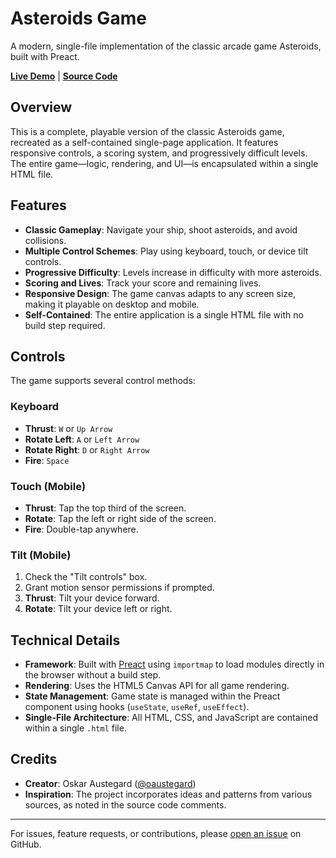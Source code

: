 # Asteroids Game

A modern, single-file implementation of the classic arcade game Asteroids, built with Preact.

**[Live Demo](https://austegard.com/fun-and-games/asteroids.html)** | **[Source Code](https://github.com/oaustegard/oaustegard.github.io/blob/main/fun-and-games/asteroids.html)**

## Overview

This is a complete, playable version of the classic Asteroids game, recreated as a self-contained single-page application. It features responsive controls, a scoring system, and progressively difficult levels. The entire game—logic, rendering, and UI—is encapsulated within a single HTML file.

## Features

-   **Classic Gameplay**: Navigate your ship, shoot asteroids, and avoid collisions.
-   **Multiple Control Schemes**: Play using keyboard, touch, or device tilt controls.
-   **Progressive Difficulty**: Levels increase in difficulty with more asteroids.
-   **Scoring and Lives**: Track your score and remaining lives.
-   **Responsive Design**: The game canvas adapts to any screen size, making it playable on desktop and mobile.
-   **Self-Contained**: The entire application is a single HTML file with no build step required.

## Controls

The game supports several control methods:

### Keyboard
-   **Thrust**: `W` or `Up Arrow`
-   **Rotate Left**: `A` or `Left Arrow`
-   **Rotate Right**: `D` or `Right Arrow`
-   **Fire**: `Space`

### Touch (Mobile)
-   **Thrust**: Tap the top third of the screen.
-   **Rotate**: Tap the left or right side of the screen.
-   **Fire**: Double-tap anywhere.

### Tilt (Mobile)
1.  Check the "Tilt controls" box.
2.  Grant motion sensor permissions if prompted.
3.  **Thrust**: Tilt your device forward.
4.  **Rotate**: Tilt your device left or right.

## Technical Details

-   **Framework**: Built with [Preact](https://preactjs.com/) using `importmap` to load modules directly in the browser without a build step.
-   **Rendering**: Uses the HTML5 Canvas API for all game rendering.
-   **State Management**: Game state is managed within the Preact component using hooks (`useState`, `useRef`, `useEffect`).
-   **Single-File Architecture**: All HTML, CSS, and JavaScript are contained within a single `.html` file.

## Credits

-   **Creator**: Oskar Austegard ([@oaustegard](https://github.com/oaustegard))
-   **Inspiration**: The project incorporates ideas and patterns from various sources, as noted in the source code comments.

---

For issues, feature requests, or contributions, please [open an issue](https://github.com/oaustegard/oaustegard.github.io/issues) on GitHub.